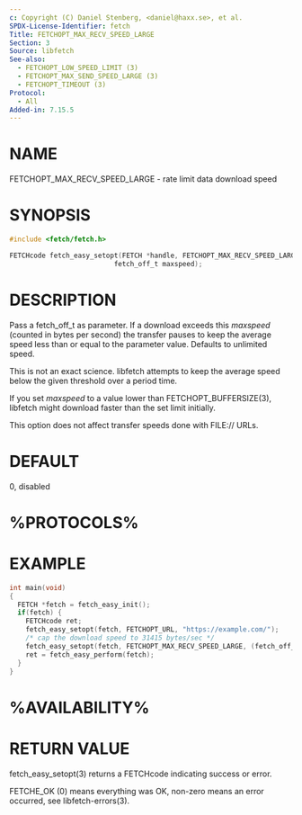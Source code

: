 ```yaml
---
c: Copyright (C) Daniel Stenberg, <daniel@haxx.se>, et al.
SPDX-License-Identifier: fetch
Title: FETCHOPT_MAX_RECV_SPEED_LARGE
Section: 3
Source: libfetch
See-also:
  - FETCHOPT_LOW_SPEED_LIMIT (3)
  - FETCHOPT_MAX_SEND_SPEED_LARGE (3)
  - FETCHOPT_TIMEOUT (3)
Protocol:
  - All
Added-in: 7.15.5
---
```


# NAME

FETCHOPT_MAX_RECV_SPEED_LARGE - rate limit data download speed

# SYNOPSIS

~~~c
#include <fetch/fetch.h>

FETCHcode fetch_easy_setopt(FETCH *handle, FETCHOPT_MAX_RECV_SPEED_LARGE,
                          fetch_off_t maxspeed);
~~~

# DESCRIPTION

Pass a fetch_off_t as parameter. If a download exceeds this *maxspeed*
(counted in bytes per second) the transfer pauses to keep the average speed
less than or equal to the parameter value. Defaults to unlimited speed.

This is not an exact science. libfetch attempts to keep the average speed below
the given threshold over a period time.

If you set *maxspeed* to a value lower than FETCHOPT_BUFFERSIZE(3),
libfetch might download faster than the set limit initially.

This option does not affect transfer speeds done with FILE:// URLs.

# DEFAULT

0, disabled

# %PROTOCOLS%

# EXAMPLE

~~~c
int main(void)
{
  FETCH *fetch = fetch_easy_init();
  if(fetch) {
    FETCHcode ret;
    fetch_easy_setopt(fetch, FETCHOPT_URL, "https://example.com/");
    /* cap the download speed to 31415 bytes/sec */
    fetch_easy_setopt(fetch, FETCHOPT_MAX_RECV_SPEED_LARGE, (fetch_off_t)31415);
    ret = fetch_easy_perform(fetch);
  }
}
~~~

# %AVAILABILITY%

# RETURN VALUE

fetch_easy_setopt(3) returns a FETCHcode indicating success or error.

FETCHE_OK (0) means everything was OK, non-zero means an error occurred, see
libfetch-errors(3).
